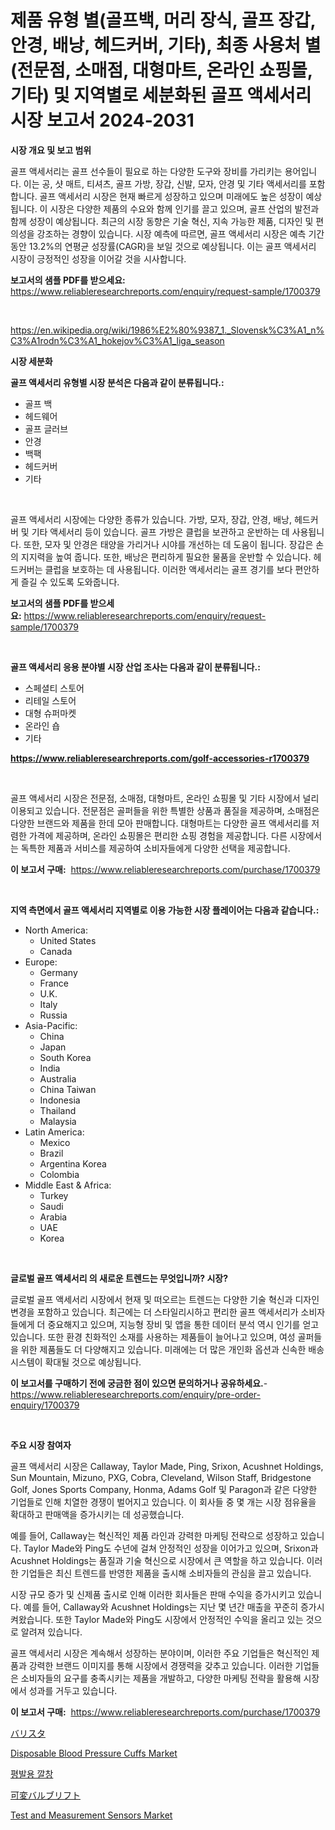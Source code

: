 <p><h1>제품 유형 별(골프백, 머리 장식, 골프 장갑, 안경, 배낭, 헤드커버, 기타), 최종 사용처 별(전문점, 소매점, 대형마트, 온라인 쇼핑몰, 기타) 및 지역별로 세분화된 골프 액세서리 시장 보고서 2024-2031</h1></p><p><strong>시장 개요 및 보고 범위</strong></p>
<p><p>골프 액세서리는 골프 선수들이 필요로 하는 다양한 도구와 장비를 가리키는 용어입니다. 이는 공, 샷 매트, 티셔츠, 골프 가방, 장갑, 신발, 모자, 안경 및 기타 액세서리를 포함합니다. 골프 액세서리 시장은 현재 빠르게 성장하고 있으며 미래에도 높은 성장이 예상됩니다. 이 시장은 다양한 제품의 수요와 함께 인기를 끌고 있으며, 골프 산업의 발전과 함께 성장이 예상됩니다. 최근의 시장 동향은 기술 혁신, 지속 가능한 제품, 디자인 및 편의성을 강조하는 경향이 있습니다. 시장 예측에 따르면, 골프 액세서리 시장은 예측 기간 동안 13.2%의 연평균 성장률(CAGR)을 보일 것으로 예상됩니다. 이는 골프 액세서리 시장이 긍정적인 성장을 이어갈 것을 시사합니다.</p></p>
<p><strong>보고서의 샘플 PDF를 받으세요:</strong> <a href="https://www.reliableresearchreports.com/enquiry/request-sample/1700379">https://www.reliableresearchreports.com/enquiry/request-sample/1700379</a></p>
<p>&nbsp;</p>
<p><a href="https://en.wikipedia.org/wiki/1986%E2%80%9387_1._Slovensk%C3%A1_n%C3%A1rodn%C3%A1_hokejov%C3%A1_liga_season">https://en.wikipedia.org/wiki/1986%E2%80%9387_1._Slovensk%C3%A1_n%C3%A1rodn%C3%A1_hokejov%C3%A1_liga_season</a></p>
<p><strong>시장 세분화</strong></p>
<p><strong>골프 액세서리 유형별 시장 분석은 다음과 같이 분류됩니다.:</strong></p>
<p><ul><li>골프 백</li><li>헤드웨어</li><li>골프 글러브</li><li>안경</li><li>백팩</li><li>헤드커버</li><li>기타</li></ul></p>
<p>&nbsp;</p>
<p><p>골프 액세서리 시장에는 다양한 종류가 있습니다. 가방, 모자, 장갑, 안경, 배낭, 헤드커버 및 기타 액세서리 등이 있습니다. 골프 가방은 클럽을 보관하고 운반하는 데 사용됩니다. 또한, 모자 및 안경은 태양을 가리거나 시야를 개선하는 데 도움이 됩니다. 장갑은 손의 지지력을 높여 줍니다. 또한, 배낭은 편리하게 필요한 물품을 운반할 수 있습니다. 헤드커버는 클럽을 보호하는 데 사용됩니다. 이러한 액세서리는 골프 경기를 보다 편안하게 즐길 수 있도록 도와줍니다.</p></p>
<p><strong>보고서의 샘플 PDF를 받으세요:</strong>&nbsp;<a href="https://www.reliableresearchreports.com/enquiry/request-sample/1700379">https://www.reliableresearchreports.com/enquiry/request-sample/1700379</a></p>
<p>&nbsp;</p>
<p><strong> 골프 액세서리 응용 분야별 시장 산업 조사는 다음과 같이 분류됩니다.:</strong></p>
<p><ul><li>스페셜티 스토어</li><li>리테일 스토어</li><li>대형 슈퍼마켓</li><li>온라인 숍</li><li>기타</li></ul></p>
<p><strong><a href="https://www.reliableresearchreports.com/golf-accessories-r1700379">https://www.reliableresearchreports.com/golf-accessories-r1700379</a></strong></p>
<p>&nbsp;</p>
<p><p>골프 액세서리 시장은 전문점, 소매점, 대형마트, 온라인 쇼핑몰 및 기타 시장에서 널리 이용되고 있습니다. 전문점은 골퍼들을 위한 특별한 상품과 품질을 제공하며, 소매점은 다양한 브랜드와 제품을 한데 모아 판매합니다. 대형마트는 다양한 골프 액세서리를 저렴한 가격에 제공하며, 온라인 쇼핑몰은 편리한 쇼핑 경험을 제공합니다. 다른 시장에서는 독특한 제품과 서비스를 제공하여 소비자들에게 다양한 선택을 제공합니다.</p></p>
<p><strong>이 보고서 구매:</strong>&nbsp; <a href="https://www.reliableresearchreports.com/purchase/1700379">https://www.reliableresearchreports.com/purchase/1700379</a></p>
<p>&nbsp;</p>
<p><strong>지역 측면에서 골프 액세서리 지역별로 이용 가능한 시장 플레이어는 다음과 같습니다.:</strong></p>
<p><ul>
    <li>
        North America:
        <ul>
            <li>United States</li>
            <li>Canada</li>
        </ul>
    </li>
    <li>
        Europe:
        <ul>
            <li>Germany</li>
            <li>France</li>
            <li>U.K.</li>
            <li>Italy</li>
            <li>Russia</li>
        </ul>
    </li>
    <li>
        Asia-Pacific:
        <ul>
            <li>China</li>
            <li>Japan</li>
            <li>South Korea</li>
            <li>India</li>
            <li>Australia</li>
            <li>China Taiwan</li>
            <li>Indonesia</li>
            <li>Thailand</li>
            <li>Malaysia</li>
        </ul>
    </li>
    <li>
        Latin America:
        <ul>
            <li>Mexico</li>
            <li>Brazil</li>
            <li>Argentina Korea</li>
            <li>Colombia</li>
        </ul>
    </li>
    <li>
        Middle East & Africa:
        <ul>
            <li>Turkey</li>
            <li>Saudi</li>
            <li>Arabia</li>
            <li>UAE</li>
            <li>Korea</li>
        </ul>
    </li>
    </ul></p>
<p>&nbsp;</p>
<p><strong>글로벌 골프 액세서리 의 새로운 트렌드는 무엇입니까? 시장?</strong></p>
<p><p>글로벌 골프 액세서리 시장에서 현재 및 떠오르는 트렌드는 다양한 기술 혁신과 디자인 변경을 포함하고 있습니다. 최근에는 더 스타일리시하고 편리한 골프 액세서리가 소비자들에게 더 중요해지고 있으며, 지능형 장비 및 앱을 통한 데이터 분석 역시 인기를 얻고 있습니다. 또한 환경 친화적인 소재를 사용하는 제품들이 늘어나고 있으며, 여성 골퍼들을 위한 제품들도 더 다양해지고 있습니다. 미래에는 더 많은 개인화 옵션과 신속한 배송 시스템이 확대될 것으로 예상됩니다.</p></p>
<p><strong>이 보고서를 구매하기 전에 궁금한 점이 있으면 문의하거나 공유하세요.</strong>- <a href="https://www.reliableresearchreports.com/enquiry/pre-order-enquiry/1700379">https://www.reliableresearchreports.com/enquiry/pre-order-enquiry/1700379</a></p>
<p>&nbsp;</p>
<p><strong>주요 시장 참여자</strong></p>
<p><p>골프 액세서리 시장은 Callaway, Taylor Made, Ping, Srixon, Acushnet Holdings, Sun Mountain, Mizuno, PXG, Cobra, Cleveland, Wilson Staff, Bridgestone Golf, Jones Sports Company, Honma, Adams Golf 및 Paragon과 같은 다양한 기업들로 인해 치열한 경쟁이 벌어지고 있습니다. 이 회사들 중 몇 개는 시장 점유율을 확대하고 판매액을 증가시키는 데 성공했습니다.</p><p>예를 들어, Callaway는 혁신적인 제품 라인과 강력한 마케팅 전략으로 성장하고 있습니다. Taylor Made와 Ping도 수년에 걸쳐 안정적인 성장을 이어가고 있으며, Srixon과 Acushnet Holdings는 품질과 기술 혁신으로 시장에서 큰 역할을 하고 있습니다. 이러한 기업들은 최신 트렌드를 반영한 제품을 출시해 소비자들의 관심을 끌고 있습니다.</p><p>시장 규모 증가 및 신제품 출시로 인해 이러한 회사들은 판매 수익을 증가시키고 있습니다. 예를 들어, Callaway와 Acushnet Holdings는 지난 몇 년간 매출을 꾸준히 증가시켜왔습니다. 또한 Taylor Made와 Ping도 시장에서 안정적인 수익을 올리고 있는 것으로 알려져 있습니다.</p><p>골프 액세서리 시장은 계속해서 성장하는 분야이며, 이러한 주요 기업들은 혁신적인 제품과 강력한 브랜드 이미지를 통해 시장에서 경쟁력을 갖추고 있습니다. 이러한 기업들은 소비자들의 요구를 충족시키는 제품을 개발하고, 다양한 마케팅 전략을 활용해 시장에서 성과를 거두고 있습니다.</p></p>
<p><strong>이 보고서 구매:</strong>&nbsp;&nbsp;<a href="https://www.reliableresearchreports.com/purchase/1700379">https://www.reliableresearchreports.com/purchase/1700379</a></p>
<p><p><a href="https://github.com/roulaayoub-saad/Market-Research-Report-List-2/blob/main/845135645587.md">バリスタ</a></p><p><a href="https://www.linkedin.com/pulse/disposable-blood-pressure-cuffs-market-size-share-amp-trends-ubslc">Disposable Blood Pressure Cuffs Market</a></p><p><a href="https://github.com/shampaakter36/Market-Research-Report-List-2/blob/main/241982157829.md">평발용 깔창</a></p><p><a href="https://github.com/schmahlson/Market-Research-Report-List-3/blob/main/292679945588.md">可変バルブリフト</a></p><p><a href="https://www.linkedin.com/pulse/insights-test-measurement-sensors-market-size-which-expanding-frzef">Test and Measurement Sensors Market</a></p></p>